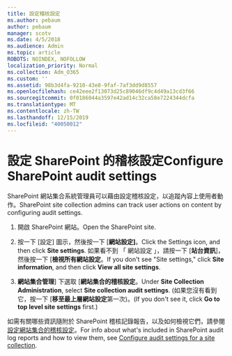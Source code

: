 ```yaml
---
title: 設定稽核設定
ms.author: pebaum
author: pebaum
manager: scotv
ms.date: 4/5/2018
ms.audience: Admin
ms.topic: article
ROBOTS: NOINDEX, NOFOLLOW
localization_priority: Normal
ms.collection: Adm_O365
ms.custom: ''
ms.assetid: 98b3d4fa-9210-43e8-9faf-7af3dd9d8557
ms.openlocfilehash: ce42eee2f13073d25c89046df9c4d49a13cd3f66
ms.sourcegitcommit: 0f0186044a3597e42ad14c32ca58e7224344dcfa
ms.translationtype: MT
ms.contentlocale: zh-TW
ms.lasthandoff: 12/15/2019
ms.locfileid: "40050012"
---
```

# <a name="configure-sharepoint-audit-settings"></a><span data-ttu-id="79f4c-102">設定 SharePoint 的稽核設定</span><span class="sxs-lookup"><span data-stu-id="79f4c-102">Configure SharePoint audit settings</span></span>

<span data-ttu-id="79f4c-103">SharePoint 網站集合系統管理員可以藉由設定稽核設定，以追蹤內容上使用者動作。</span><span class="sxs-lookup"><span data-stu-id="79f4c-103">SharePoint site collection admins can track user actions on content by configuring audit settings.</span></span>
  
1. <span data-ttu-id="79f4c-104">開啟 SharePoint 網站。</span><span class="sxs-lookup"><span data-stu-id="79f4c-104">Open the SharePoint site.</span></span>
    
2. <span data-ttu-id="79f4c-105">按一下 [設定] 圖示，然後按一下 [**網站設定]**。</span><span class="sxs-lookup"><span data-stu-id="79f4c-105">Click the Settings icon, and then click **Site settings**.</span></span> <span data-ttu-id="79f4c-106">如果看不到 「 網站設定 」，請按一下 [**站台資訊**]，然後按一下 [**檢視所有網站設定**。</span><span class="sxs-lookup"><span data-stu-id="79f4c-106">If you don't see "Site settings," click **Site information**, and then click **View all site settings**.</span></span>
    
3. <span data-ttu-id="79f4c-107">**網站集合管理**] 下選取 [**網站集合的稽核設定**。</span><span class="sxs-lookup"><span data-stu-id="79f4c-107">Under **Site Collection Administration**, select **Site collection audit settings**.</span></span> <span data-ttu-id="79f4c-108">(如果您沒有看到它，按一下 [**移至最上層網站設定**第一次)。</span><span class="sxs-lookup"><span data-stu-id="79f4c-108">(If you don't see it, click **Go to top level site settings** first.)</span></span> 
    
<span data-ttu-id="79f4c-109">如需有關哪些資訊隨附於 SharePoint 稽核記錄報告，以及如何檢視它們，請參閱[設定網站集合的稽核設定](https://go.microsoft.com/fwlink/?linkid=404050)。</span><span class="sxs-lookup"><span data-stu-id="79f4c-109">For info about what's included in SharePoint audit log reports and how to view them, see [Configure audit settings for a site collection](https://go.microsoft.com/fwlink/?linkid=404050).</span></span>
  

